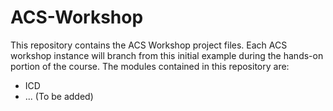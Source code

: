 ACS-Workshop
============

This repository contains the ACS Workshop project files. Each ACS workshop instance will branch from this initial example during the hands-on portion of the course. The modules contained in this repository are:

- ICD
- ... (To be added)
